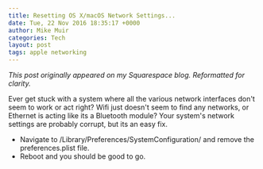 ```yaml
---
title: Resetting OS X/macOS Network Settings...
date: Tue, 22 Nov 2016 18:35:17 +0000
author: Mike Muir
categories: Tech
layout: post
tags: apple networking
---
```


*This post originally appeared on my Squarespace blog. Reformatted for clarity.*

Ever get stuck with a system where all the various network interfaces don't seem to work or act right?  Wifi just doesn't seem to find any networks, or Ethernet is acting like its a Bluetooth module?  Your system's network settings are probably corrupt, but its an easy fix.

- Navigate to /Library/Preferences/SystemConfiguration/ and remove the preferences.plist file.
- Reboot and you should be good to go.
